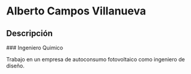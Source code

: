 # Alberto Campos Villanueva

## Descripción

### Ingeniero Quimico    

Trabajo en un empresa de autoconsumo fotovoltaico como ingeniero de diseño.
  